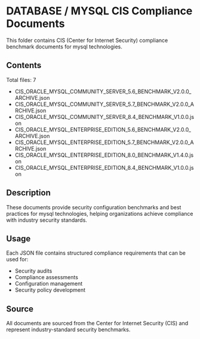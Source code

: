 # DATABASE / MYSQL CIS Compliance Documents

This folder contains CIS (Center for Internet Security) compliance benchmark documents for mysql technologies.

## Contents

Total files: 7

- CIS_ORACLE_MYSQL_COMMUNITY_SERVER_5.6_BENCHMARK_V2.0.0_ARCHIVE.json
- CIS_ORACLE_MYSQL_COMMUNITY_SERVER_5.7_BENCHMARK_V2.0.0_ARCHIVE.json
- CIS_ORACLE_MYSQL_COMMUNITY_SERVER_8.4_BENCHMARK_V1.0.0.json
- CIS_ORACLE_MYSQL_ENTERPRISE_EDITION_5.6_BENCHMARK_V2.0.0_ARCHIVE.json
- CIS_ORACLE_MYSQL_ENTERPRISE_EDITION_5.7_BENCHMARK_V2.0.0_ARCHIVE.json
- CIS_ORACLE_MYSQL_ENTERPRISE_EDITION_8.0_BENCHMARK_V1.4.0.json
- CIS_ORACLE_MYSQL_ENTERPRISE_EDITION_8.4_BENCHMARK_V1.0.0.json


## Description

These documents provide security configuration benchmarks and best practices for mysql technologies, helping organizations achieve compliance with industry security standards.

## Usage

Each JSON file contains structured compliance requirements that can be used for:
- Security audits
- Compliance assessments  
- Configuration management
- Security policy development

## Source

All documents are sourced from the Center for Internet Security (CIS) and represent industry-standard security benchmarks.
